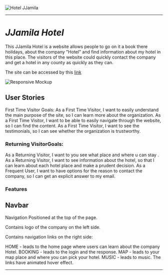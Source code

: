 ![Hotel JJamila]()

---

# *JJamila Hotel*

This JJamila Hotel is a website allows people to go on it a book there hoildays, about the company "Hotel" and find information about my hotel in this place. The visitors of the website could quickly contact the company and get a hotel in any county as quickly as they can.

The site can be accessed by this [link](https://iuliiakonovalova.github.io/animal_shelter/)

![Responsive Mockup](documentation/responsive_mockup.png)

## User Stories
First Time Visitor Goals:
As a First Time Visitor, I want to easily understand the main purpose of the site, so I can learn more about the organization.
As a First Time Visitor, I want to be able to easily navigate through the website, so I can find the content.
As a First Time Visitor, I want to see the testimonials, so I can see whether the organization is trustworthy.

### Returning VisitorGoals:
As a Returning Visitor, I want to you see what place and where u can stay .
As a Returning Visitor, I want to see information about the hotel, so that I can learn about each hotel place and make a prudent decision.
As a Frequent User, I want to have options for the reason to contact the company, so I can get an explicit answer to my email.

### Features
## Navbar
Navigation
Positioned at the top of the page.

Contains logo of the company on the left side.

Contains navigation links on the right side:

HOME - leads to the home page where users can learn about the company Hotel.
BOOKING - leads to the login and the response.
MAP - leads to your map place and where you can pick your hotel.
MUSIC - leads to music.
The links have animated hover effect.



---
